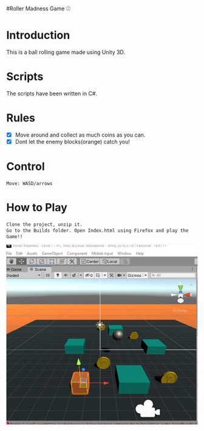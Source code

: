 #Roller Madness Game :baseball:
# Introduction
This is a ball rolling game made using Unity 3D.

# Scripts
The scripts have been written in C#.

# Rules
   - [x] Move around and collect as much coins as you can.
   - [x] Dont let the enemy blocks(orange) catch you!

# Control
    Move: WASD/arrows
  
    
# How to Play
    Clone the project, unzip it.
    Go to the Builds folder. Open Index.html using Firefox and play the Game!!
    
    
 <p align="center">
  <img align="center" alt="Meme Studio" src="https://github.com/sneha-nitdgp/Roller-Madness/blob/master/Images/Capture1.PNG" />
</p>
